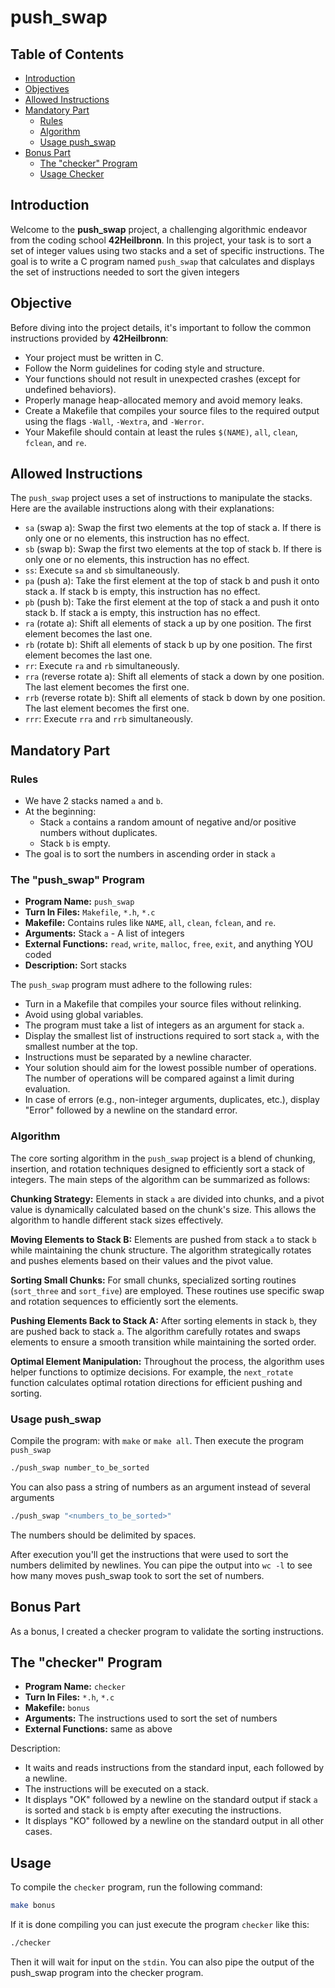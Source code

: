# push_swap

## Table of Contents

- [Introduction](#introduction)
- [Objectives](#objectives)
- [Allowed Instructions](#allowed-instructions)
- [Mandatory Part](#mandatory-part)
  - [Rules](#rules)
  - [Algorithm](#algorithm)
  - [Usage push_swap](#usage-push_swap)
- [Bonus Part](#bonus-part)
  - [The "checker" Program](#the-checker-program)
  - [Usage Checker](#usage-checker)

## Introduction

Welcome to the **push_swap** project, a challenging algorithmic endeavor from the coding school **42Heilbronn**. In this project, your task is to sort a set of integer values using two stacks and a set of specific instructions. The goal is to write a C program named `push_swap` that calculates and displays the set of instructions needed to sort the given integers


## Objective

Before diving into the project details, it's important to follow the common instructions provided by **42Heilbronn**:

- Your project must be written in C.
- Follow the Norm guidelines for coding style and structure.
- Your functions should not result in unexpected crashes (except for undefined behaviors).
- Properly manage heap-allocated memory and avoid memory leaks.
- Create a Makefile that compiles your source files to the required output using the flags `-Wall`, `-Wextra`, and `-Werror`.
- Your Makefile should contain at least the rules `$(NAME)`, `all`, `clean`, `fclean`, and `re`.

## Allowed Instructions

The `push_swap` project uses a set of instructions to manipulate the stacks. Here are the available instructions along with their explanations:

- `sa` (swap a): Swap the first two elements at the top of stack a. If there is only one or no elements, this instruction has no effect.
- `sb` (swap b): Swap the first two elements at the top of stack b. If there is only one or no elements, this instruction has no effect.
- `ss`: Execute `sa` and `sb` simultaneously.
- `pa` (push a): Take the first element at the top of stack b and push it onto stack a. If stack b is empty, this instruction has no effect.
- `pb` (push b): Take the first element at the top of stack a and push it onto stack b. If stack a is empty, this instruction has no effect.
- `ra` (rotate a): Shift all elements of stack a up by one position. The first element becomes the last one.
- `rb` (rotate b): Shift all elements of stack b up by one position. The first element becomes the last one.
- `rr`: Execute `ra` and `rb` simultaneously.
- `rra` (reverse rotate a): Shift all elements of stack a down by one position. The last element becomes the first one.
- `rrb` (reverse rotate b): Shift all elements of stack b down by one position. The last element becomes the first one.
- `rrr`: Execute `rra` and `rrb` simultaneously.

## Mandatory Part

### Rules

- We have 2 stacks named `a` and `b`.
- At the beginning:
  - Stack `a` contains a random amount of negative and/or positive numbers without duplicates.
  - Stack `b` is empty.
- The goal is to sort the numbers in ascending order in stack `a`

### The "push_swap" Program

- **Program Name:** `push_swap`
- **Turn In Files:** `Makefile`, `*.h`, `*.c`
- **Makefile:** Contains rules like `NAME`, `all`, `clean`, `fclean`, and `re`.
- **Arguments:** Stack `a` - A list of integers
- **External Functions:** `read`, `write`, `malloc`, `free`, `exit`, and anything YOU coded
- **Description:** Sort stacks

The `push_swap` program must adhere to the following rules:

- Turn in a Makefile that compiles your source files without relinking.
- Avoid using global variables.
- The program must take a list of integers as an argument for stack `a`.
- Display the smallest list of instructions required to sort stack `a`, with the smallest number at the top.
- Instructions must be separated by a newline character.
- Your solution should aim for the lowest possible number of operations. The number of operations will be compared against a limit during evaluation.
- In case of errors (e.g., non-integer arguments, duplicates, etc.), display "Error" followed by a newline on the standard error.

### Algorithm

The core sorting algorithm in the `push_swap` project is a blend of chunking, insertion, and rotation techniques designed to efficiently sort a stack of integers. The main steps of the algorithm can be summarized as follows:

**Chunking Strategy:** Elements in stack `a` are divided into chunks, and a pivot value is dynamically calculated based on the chunk's size. This allows the algorithm to handle different stack sizes effectively.

**Moving Elements to Stack B:** Elements are pushed from stack `a` to stack `b` while maintaining the chunk structure. The algorithm strategically rotates and pushes elements based on their values and the pivot value.

**Sorting Small Chunks:** For small chunks, specialized sorting routines (`sort_three` and `sort_five`) are employed. These routines use specific swap and rotation sequences to efficiently sort the elements.

**Pushing Elements Back to Stack A:** After sorting elements in stack `b`, they are pushed back to stack `a`. The algorithm carefully rotates and swaps elements to ensure a smooth transition while maintaining the sorted order.

**Optimal Element Manipulation:** Throughout the process, the algorithm uses helper functions to optimize decisions. For example, the `next_rotate` function calculates optimal rotation directions for efficient pushing and sorting.

### Usage push_swap

Compile the program: with `make` or `make all`. Then execute the program `push_swap`
```bash
./push_swap number_to_be_sorted
```
You can also pass a string of numbers as an argument instead of several arguments
```bash
./push_swap "<numbers_to_be_sorted>"
```
The numbers should be delimited by spaces.

After execution you'll get the instructions that were used to sort the numbers delimited by newlines. You can pipe the output into `wc -l` to see how many moves push_swap took to sort the set of numbers.

## Bonus Part

As a bonus, I created a checker program to validate the sorting instructions.

## The "checker" Program

- **Program Name:** `checker`
- **Turn In Files:** `*.h`, `*.c`
- **Makefile:** `bonus`
- **Arguments:** The instructions used to sort the set of numbers
- **External Functions:** same as above

Description:

- It waits and reads instructions from the standard input, each followed by a newline.
- The instructions will be executed on a stack.
- It displays "OK" followed by a newline on the standard output if stack `a` is sorted and stack `b` is empty after executing the instructions.
- It displays "KO" followed by a newline on the standard output in all other cases.

## Usage

To compile the `checker` program, run the following command:
```bash
make bonus
```
If it is done compiling you can just execute the program `checker` like this:
```bash
./checker
```
Then it will wait for input on the `stdin`. You can also pipe the output of the push_swap program into the checker program.
